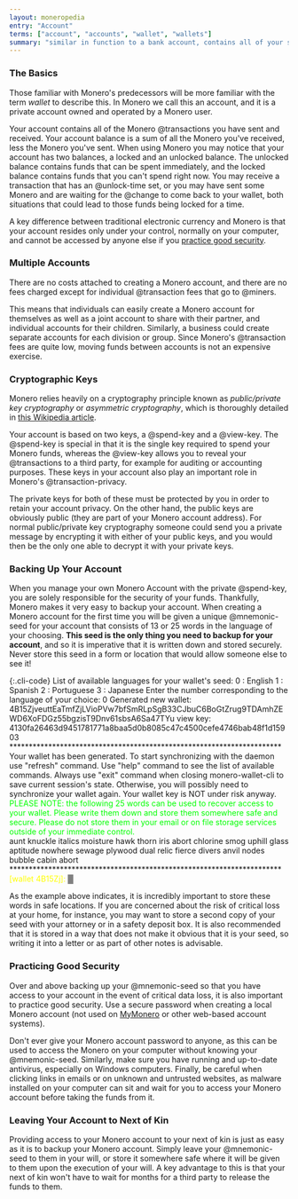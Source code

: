 ```yaml
---
layout: moneropedia
entry: "Account"
terms: ["account", "accounts", "wallet", "wallets"]
summary: "similar in function to a bank account, contains all of your sent and received transactions"
---
```


### The Basics

Those familiar with Monero's predecessors will be more familiar with the term *wallet* to describe this. In Monero we call this an account, and it is a private account owned and operated by a Monero user.

Your account contains all of the Monero @transactions you have sent and received. Your account balance is a sum of all the Monero you've received, less the Monero you've sent. When using Monero you may notice that your account has two balances, a locked and an unlocked balance. The unlocked balance contains funds that can be spent immediately, and the locked balance contains funds that you can't spend right now. You may receive a transaction that has an @unlock-time set, or you may have sent some Monero and are waiting for the @change to come back to your wallet, both situations that could lead to those funds being locked for a time.

A key difference between traditional electronic currency and Monero is that your account resides only under your control, normally on your computer, and cannot be accessed by anyone else if you [practice good security](#practicing-good-security).

### Multiple Accounts

There are no costs attached to creating a Monero account, and there are no fees charged except for individual @transaction fees that go to @miners.

This means that individuals can easily create a Monero account for themselves as well as a joint account to share with their partner, and individual accounts for their children. Similarly, a business could create separate accounts for each division or group. Since Monero's @transaction fees are quite low, moving funds between accounts is not an expensive exercise.

### Cryptographic Keys

Monero relies heavily on a cryptography principle known as *public/private key cryptography* or *asymmetric cryptography*, which is thoroughly detailed in [this Wikipedia article](https://en.wikipedia.org/wiki/Public-key_cryptography).

Your account is based on two keys, a @spend-key and a @view-key. The @spend-key is special in that it is the single key required to spend your Monero funds, whereas the @view-key allows you to reveal your @transactions to a third party, for example for auditing or accounting purposes. These keys in your account also play an important role in Monero's @transaction-privacy.

The private keys for both of these must be protected by you in order to retain your account privacy. On the other hand, the public keys are obviously public (they are part of your Monero account address). For normal public/private key cryptography someone could send you a private message by encrypting it with either of your public keys, and you would then be the only one able to decrypt it with your private keys.

### Backing Up Your Account

When you manage your own Monero Account with the private @spend-key, you are solely responsible for the security of your funds. Thankfully, Monero makes it very easy to backup your account. When creating a Monero account for the first time you will be given a unique @mnemonic-seed for your account that consists of 13 or 25 words in the language of your choosing. **This seed is the only thing you need to backup for your account**, and so it is imperative that it is written down and stored securely.  Never store this seed in a form or location that would allow someone else to see it!

{:.cli-code}
List of available languages for your wallet's seed:
0 : English
1 : Spanish
2 : Portuguese
3 : Japanese
Enter the number corresponding to the language of your choice: 0
Generated new wallet: 4B15ZjveuttEaTmfZjLVioPVw7bfSmRLpSgB33CJbuC6BoGtZrug9TDAmhZEWD6XoFDGz55bgzisT9Dnv61sbsA6Sa47TYu
view key: 4130fa26463d9451781771a8baa5d0b8085c47c4500cefe4746bab48f1d15903
\*\*\*\*\*\*\*\*\*\*\*\*\*\*\*\*\*\*\*\*\*\*\*\*\*\*\*\*\*\*\*\*\*\*\*\*\*\*\*\*\*\*\*\*\*\*\*\*\*\*\*\*\*\*\*\*\*\*\*\*\*\*\*\*\*\*\*\*\*\*
Your wallet has been generated.
To start synchronizing with the daemon use "refresh" command.
Use "help" command to see the list of available commands.
Always use "exit" command when closing monero-wallet-cli to save
current session's state. Otherwise, you will possibly need to synchronize 
your wallet again. Your wallet key is NOT under risk anyway.<br>
<span style="color: lime;">PLEASE NOTE: the following 25 words can be used to recover access to your wallet. Please write them down and store them somewhere safe and secure. Please do not store them in your email or on file storage services outside of your immediate control.</span><br>
aunt knuckle italics moisture hawk thorn iris abort
chlorine smog uphill glass aptitude nowhere sewage plywood
dual relic fierce divers anvil nodes bubble cabin abort
\*\*\*\*\*\*\*\*\*\*\*\*\*\*\*\*\*\*\*\*\*\*\*\*\*\*\*\*\*\*\*\*\*\*\*\*\*\*\*\*\*\*\*\*\*\*\*\*\*\*\*\*\*\*\*\*\*\*\*\*\*\*\*\*\*\*\*\*\*\*
<span style="color: yellow;">[wallet 4B15Zj]: </span> <span style="color: gray;">█</span><br>

As the example above indicates, it is incredibly important to store these words in safe locations. If you are concerned about the risk of critical loss at your home, for instance, you may want to store a second copy of your seed with your attorney or in a safety deposit box. It is also recommended that it is stored in a way that does not make it obvious that it is your seed, so writing it into a letter or as part of other notes is advisable.

### Practicing Good Security

Over and above backing up your @mnemonic-seed so that you have access to your account in the event of critical data loss, it is also important to practice good security. Use a secure password when creating a local Monero account (not used on [MyMonero](https://mymonero.com) or other web-based account systems).

Don't ever give your Monero account password to anyone, as this can be used to access the Monero on your computer without knowing your @mnemonic-seed. Similarly, make sure you have running and up-to-date antivirus, especially on Windows computers. Finally, be careful when clicking links in emails or on unknown and untrusted websites, as malware installed on your computer can sit and wait for you to access your Monero account before taking the funds from it.

### Leaving Your Account to Next of Kin

Providing access to your Monero account to your next of kin is just as easy as it is to backup your Monero account. Simply leave your @mnemonic-seed to them in your will, or store it somewhere safe where it will be given to them upon the execution of your will. A key advantage to this is that your next of kin won't have to wait for months for a third party to release the funds to them.
